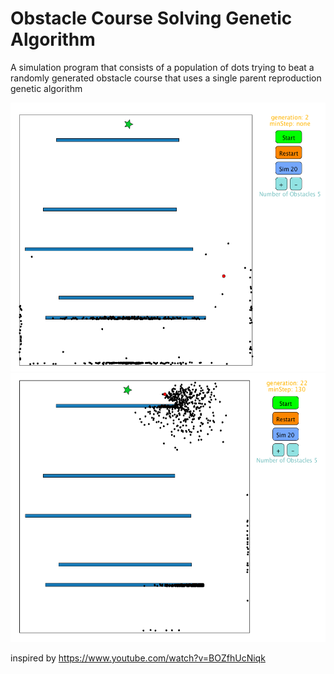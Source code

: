 # Obstacle Course Solving Genetic Algorithm

A simulation program that consists of a population of dots trying to beat a randomly generated obstacle course that uses a single parent reproduction genetic algorithm <br />

<img src=https://github.com/dkesriyeli/GeneticAlgorithmObstacleCourse/blob/master/images/GenAlgPicGen1.PNG width="541" height="430">
<img src=https://github.com/dkesriyeli/GeneticAlgorithmObstacleCourse/blob/master/images/GenAlgPicGen22.PNG width="541" height="430">

inspired by https://www.youtube.com/watch?v=BOZfhUcNiqk
